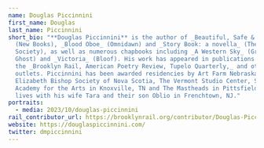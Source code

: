 ```yaml
---
name: Douglas Piccinnini
first_name: Douglas
last_name: Piccinnini
short_bio: "**Douglas Piccinnini** is the author of _Beautiful, Safe & Free_
  (New Books), _Blood Oboe_ (Omnidawn) and _Story Book: a novella_ (The Cultural
  Society), as well as numerous chapbooks including _A Western Sky_ (Greying
  Ghost) and _Victoria_ (Bloof). His work has appeared in publications such as
  the _Brooklyn Rail, American Poetry Review, Tupelo Quarterly,_ and other
  outlets. Piccinnini has been awarded residencies by Art Farm Nebraska, The
  Elizabeth Bishop Society of Nova Scotia, The Vermont Studio Center, Sundress
  Academy for the Arts in Knoxville, TN and The Mastheads in Pittsfield, MA. He
  lives with his wife Tara and their son Oblio in Frenchtown, NJ."
portraits:
  - media: 2023/10/douglas-piccinnini
rail_contributor_url: https://brooklynrail.org/contributor/Douglas-Piccinnini
website: https://douglaspiccinnini.com/
twitter: dmpiccinnini
---
```

